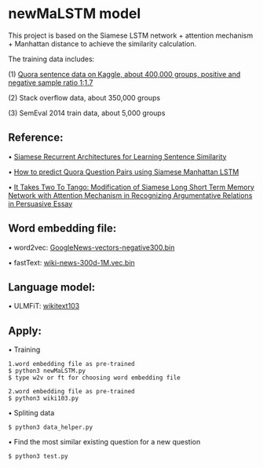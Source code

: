 newMaLSTM model 
===============
This project is based on the Siamese LSTM network + attention mechanism + Manhattan distance to achieve the similarity calculation. 

The training data includes: 

(1) [Quora sentence data on Kaggle, about 400,000 groups, positive and negative sample ratio 1:1.7](https://www.kaggle.com/c/quora-question-pairs/data)

(2) Stack overflow data, about 350,000 groups 

(3) SemEval 2014 train data, about 5,000 groups


Reference:
----------
•	[Siamese Recurrent Architectures for Learning Sentence Similarity](http://www.mit.edu/~jonasm/info/MuellerThyagarajan_AAAI16.pdf)

•	[How to predict Quora Question Pairs using Siamese Manhattan LSTM](https://medium.com/mlreview/implementing-malstm-on-kaggles-quora-question-pairs-competition-8b31b0b16a07)

•	[It Takes Two To Tango: Modification of Siamese Long Short Term Memory Network with Attention Mechanism in Recognizing Argumentative Relations in Persuasive Essay](https://www.sciencedirect.com/science/article/pii/S1877050917320847)

Word embedding file:
--------------------
•	word2vec:	[GoogleNews-vectors-negative300.bin](https://github.com/mmihaltz/word2vec-GoogleNews-vectors/blob/master/GoogleNews-vectors-negative300.bin.gz)

•	fastText:	[wiki-news-300d-1M.vec.bin](https://fasttext.cc/docs/en/english-vectors.html)

Language model:
---------------
•	ULMFiT: [wikitext103](http://files.fast.ai/models/wt103)


Apply:
------

• Training

``` 
1.word embedding file as pre-trained
$ python3 newMaLSTM.py
$ type w2v or ft for choosing word embedding file
```
```
2.word embedding file as pre-trained
$ python3 wiki103.py
```
• Spliting data

``` 
$ python3 data_helper.py
```


• Find the most similar existing question for a new question
``` 
$ python3 test.py
```

